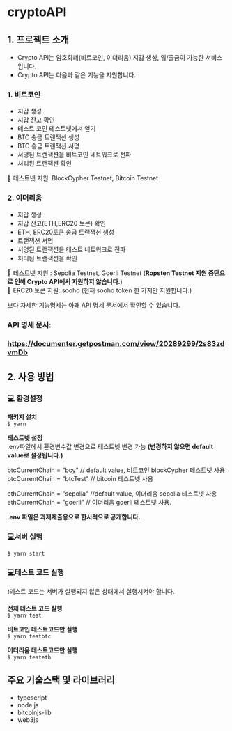 # cryptoAPI

## 1. 프로젝트 소개

- Crypto API는 암호화폐(비트코인, 이더리움) 지갑 생성, 입/출금이 가능한 서비스입니다.
- Crypto API는 다음과 같은 기능을 지원합니다.

### 1. 비트코인
- 지갑 생성
- 지갑 잔고 확인
- 테스트 코인 테스트넷에서 얻기
- BTC 송금 트랜잭션 생성
- BTC 송금 트랜잭션 서명
- 서명된 트랜잭션을 비트코인 네트워크로 전파
- 처리된 트랜잭션 확인

🔨 테스트넷 지원: BlockCypher Testnet, Bitcoin Testnet
  
### 2. 이더리움
- 지갑 생성
- 지갑 잔고(ETH,ERC20 토큰) 확인
- ETH, ERC20토큰 송금 트랜잭션 생성
- 트랜잭션 서명
- 서명된 트랜잭션을 테스트 네트워크로 전파
- 처리된 트랜잭션을 확인  

  
🔨 테스트넷 지원 : Sepolia Testnet, Goerli Testnet (**Ropsten Testnet 지원 중단으로 인해 Crypto API에서 지원하지 않습니다.**)  
🌈 ERC20 토큰 지원: sooho (현재 sooho token 한 가지만 지원합니다.)  



보다 자세한 기능명세는 아래 API 명세 문서에서 확인할 수 있습니다.  

### API 명세 문서:
### https://documenter.getpostman.com/view/20289299/2s83zdvmDb



## 2. 사용 방법

### 💻 **환경설정**

**패키지 설치**  
```$ yarn```

**테스트넷 설정**  
.env파일에서 환경변수값 변경으로 테스트넷 변경 가능 **(변경하지 않으면 default value로 설정됩니다.)**

btcCurrentChain = "bcy" // default value, 비트코인 blockCypher 테스트넷 사용  
btcCurrentChain = "btcTest" // bitcoin 테스트넷 사용  


ethCurrentChain = "sepolia" //default value, 이더리움 sepolia 테스트넷 사용  
ethCurrentChain = "goerli" // 이더리움 goerli 테스트넷 사용. 
  
  
**.env 파일은 과제제출용으로 한시적으로 공개합니다.**

### 💻**서버 실행**  
```$ yarn start```

### 💻**테스트 코드 실행**  
❗️테스트 코드는 서버가 실행되지 않은 상태에서 실행시켜야 합니다.

**전체 테스트 코드 실행**  
```$ yarn test```

**비트코인 테스트코드만 실행**  
```$ yarn testbtc```

**이더리움 테스트코드만 실행**  
```$ yarn testeth```


## 주요 기술스택 및 라이브러리
- typescript
- node.js
- bitcoinjs-lib
- web3js
